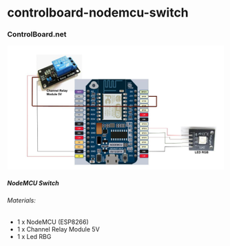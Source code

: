 # controlboard-nodemcu-switch
### ControlBoard.net

![alt tag](https://github.com/tribaltronik/controlboard-nodemcu-switch/blob/master/img/ControlBoardNodeMCUSwitch.jpg)



##### NodeMCU Switch
###### Materials:
- 1 x NodeMCU (ESP8266)
- 1 x Channel Relay Module 5V
- 1 x Led RBG
